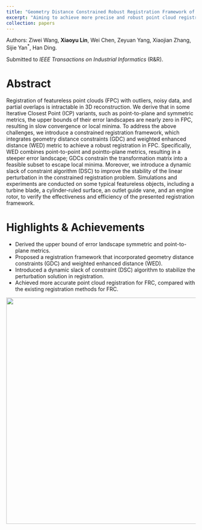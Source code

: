```yaml
---
title: "Geometry Distance Constrained Robust Registration Framework of Featureless Point Clouds"
excerpt: "Aiming to achieve more precise and robust point cloud registration between partially-overlapped featureless point clouds. <br/><img src='/images/papers/realscene.png' width='500'>"
collection: papers
---
```

Authors: Ziwei Wang, **Xiaoyu Lin**, Wei Chen, Zeyuan Yang, Xiaojian Zhang, Sijie Yan<sup>\*</sup>, Han Ding.

Submitted to _IEEE Transactions on Industrial Informatics_ (R&R).

Abstract
======
Registration of featureless point clouds (FPC) with outliers, noisy data, and partial overlaps is intractable in 3D reconstruction. We derive that in some Iterative Closest Point (ICP) variants, such as point-to-plane and symmetric metrics, the upper bounds of their error landscapes are nearly zero in FPC, resulting in slow convergence or local minima. To address the above challenges, we introduce a constrained registration framework, which integrates geometry distance constraints (GDC) and weighted enhanced distance (WED) metric to achieve a robust registration in FPC. Specifically, WED combines point-to-point and pointto-plane metrics, resulting in a steeper error landscape; GDCs constrain the transformation matrix into a feasible subset to escape local minima. Moreover, we introduce a dynamic slack of constraint algorithm (DSC) to improve the stability of the linear perturbation in the constrained registration problem. Simulations and experiments are conducted on some typical featureless objects, including a turbine blade, a cylinder-ruled surface, an outlet guide vane, and an engine rotor, to verify the effectiveness and efficiency of the presented registration framework.

Highlights & Achievements
======
* Derived the upper bound of error landscape symmetric and point-to-plane metrics.
* Proposed a registration framework that incorporated geometry distance constraints (GDC) and weighted enhanced distance (WED). 
* Introduced a dynamic slack of constraint (DSC) algorithm to stabilize the perturbation solution in registration.
* Achieved more accurate point cloud registration for FRC, compared with the existing registration methods for FRC.
<div align=center>
<img src="/images/papers/results.png" width="600" />
</div>

